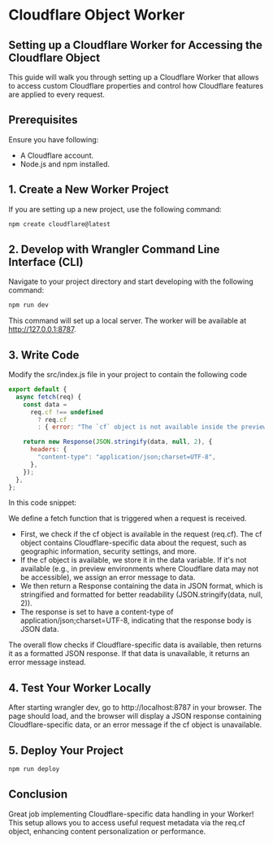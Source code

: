 
# Cloudflare Object Worker

## Setting up a Cloudflare Worker for Accessing the Cloudflare Object

This guide will walk you through setting up a Cloudflare Worker that allows to access custom Cloudflare properties and control how Cloudflare features are applied to every request.


## Prerequisites

Ensure you have following:

- A Cloudflare account.
- Node.js and npm installed.
## 1. Create a New Worker Project

If you are setting up a new project, use the following command:

```bash
npm create cloudflare@latest
```

## 2. Develop with Wrangler Command Line Interface (CLI)

Navigate to your project directory and start developing with the following command:

```bash
npm run dev
```
This command will set up a local server. The worker will be available at http://127.0.0.1:8787.

## 3. Write Code

Modify the src/index.js file in your project to contain the following code

```js
export default {
  async fetch(req) {
    const data =
      req.cf !== undefined
        ? req.cf
        : { error: "The `cf` object is not available inside the preview." };

    return new Response(JSON.stringify(data, null, 2), {
      headers: {
        "content-type": "application/json;charset=UTF-8",
      },
    });
  },
};

```

In this code snippet:

We define a fetch function that is triggered when a request is received.

- First, we check if the cf object is available in the request (req.cf). The cf object contains Cloudflare-specific data about the request, such as geographic information, security settings, and more.
- If the cf object is available, we store it in the data variable. If it's not available (e.g., in preview environments where Cloudflare data may not be accessible), we assign an error message to data.
- We then return a Response containing the data in JSON format, which is stringified and formatted for better readability (JSON.stringify(data, null, 2)).
- The response is set to have a content-type of application/json;charset=UTF-8, indicating that the response body is JSON data.

The overall flow checks if Cloudflare-specific data is available, then returns it as a formatted JSON response. If that data is unavailable, it returns an error message instead.

## 4. Test Your Worker Locally
After starting wrangler dev, go to http://localhost:8787 in your browser. The page should load, and the browser will display a JSON response containing Cloudflare-specific data, or an error message if the cf object is unavailable.

## 5. Deploy Your Project

```bash
npm run deploy
```

## Conclusion

Great job implementing Cloudflare-specific data handling in your Worker! This setup allows you to access useful request metadata via the req.cf object, enhancing content personalization or performance. 